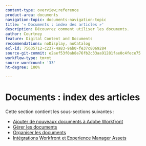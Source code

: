 ```yaml
---
content-type: overview;reference
product-area: documents
navigation-topic: documents-navigation-topic
title: '« Documents : index des articles »'
description: Découvrez comment utiliser les documents.
author: Courtney
feature: Digital Content and Documents
recommendations: noDisplay, noCatalog
exl-id: 75635712-c237-4a83-9ab0-fe37c8069284
source-git-commit: e2aef53f0ab8e76fb2c33aa91281fae0c4fece75
workflow-type: tm+mt
source-wordcount: '33'
ht-degree: 100%

---
```


# Documents : index des articles

<!-- Audited: 1/2024 -->

Cette section contient les sous-sections suivantes :

* [Ajouter de nouveaux documents à Adobe Workfront](../documents/adding-documents-to-workfront/add-new-documents-to-workfront.md)
* [Gérer les documents](../documents/managing-documents/manage-documents.md)
* [Organiser les documents](../documents/organizing-documents/organize-documents.md)
* [Intégrations Workfront et Experience Manager Assets](../documents/workfront-and-experience-manager-integrations/wf-experience-manager-integrations.md)
